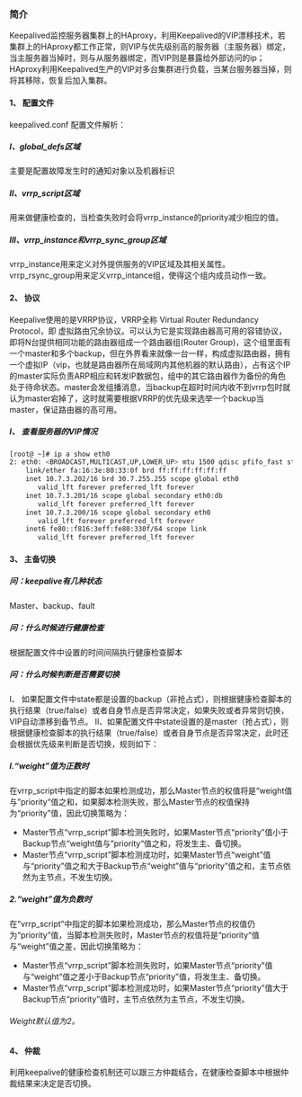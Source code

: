 ### 简介
Keepalived监控服务器集群上的HAproxy，利用Keepalived的VIP漂移技术，若集群上的HAproxy都工作正常，则VIP与优先级别高的服务器（主服务器）绑定，当主服务器当掉时，则与从服务器绑定，而VIP则是暴露给外部访问的ip；HAproxy利用Keepalived生产的VIP对多台集群进行负载，当某台服务器当掉，则将其移除，恢复后加入集群。
#### 1、	配置文件
keepalived.conf
配置文件解析：
#####  I、global_defs区域
主要是配置故障发生时的通知对象以及机器标识
##### II、vrrp_script区域
用来做健康检查的，当检查失败时会将vrrp_instance的priority减少相应的值。
##### III、vrrp_instance和vrrp_sync_group区域
vrrp_instance用来定义对外提供服务的VIP区域及其相关属性。
vrrp_rsync_group用来定义vrrp_intance组，使得这个组内成员动作一致。
#### 2、	协议
Keepalive使用的是VRRP协议，VRRP全称 Virtual Router Redundancy Protocol，即 虚拟路由冗余协议。可以认为它是实现路由器高可用的容错协议，即将N台提供相同功能的路由器组成一个路由器组(Router Group)，这个组里面有一个master和多个backup，但在外界看来就像一台一样，构成虚拟路由器，拥有一个虚拟IP（vip，也就是路由器所在局域网内其他机器的默认路由），占有这个IP的master实际负责ARP相应和转发IP数据包，组中的其它路由器作为备份的角色处于待命状态。master会发组播消息，当backup在超时时间内收不到vrrp包时就认为master宕掉了，这时就需要根据VRRP的优先级来选举一个backup当master，保证路由器的高可用。
##### I、	查看服务器的VIP情况
```bash
[root@ ~]# ip a show eth0
2: eth0: <BROADCAST,MULTICAST,UP,LOWER_UP> mtu 1500 qdisc pfifo_fast state UP qlen 1000
    link/ether fa:16:3e:80:33:0f brd ff:ff:ff:ff:ff:ff
    inet 10.7.3.202/16 brd 30.7.255.255 scope global eth0
       valid_lft forever preferred_lft forever
    inet 10.7.3.201/16 scope global secondary eth0:db
       valid_lft forever preferred_lft forever
    inet 10.7.3.200/16 scope global secondary eth0
       valid_lft forever preferred_lft forever
    inet6 fe80::f816:3eff:fe80:330f/64 scope link 
       valid_lft forever preferred_lft forever
```
#### 3、	主备切换
##### 问：keepalive有几种状态
Master、backup、fault
##### 问：什么时候进行健康检查
根据配置文件中设置的时间间隔执行健康检查脚本
##### 问：什么时候判断是否需要切换
I、 如果配置文件中state都是设置的backup（非抢占式），则根据健康检查脚本的执行结果（true/false）或者自身节点是否异常决定，如果失败或者异常则切换，VIP自动漂移到备节点。
II、如果配置文件中state设置的是master（抢占式），则根据健康检查脚本的执行结果（true/false）或者自身节点是否异常决定，此时还会根据优先级来判断是否切换，规则如下：
##### I.“weight”值为正数时
在vrrp_script中指定的脚本如果检测成功，那么Master节点的权值将是“weight值与”priority“值之和，如果脚本检测失败，那么Master节点的权值保持为“priority”值，因此切换策略为：
* Master节点“vrrp_script”脚本检测失败时，如果Master节点“priority”值小于Backup节点“weight值与”priority“值之和，将发生主、备切换。
* Master节点“vrrp_script”脚本检测成功时，如果Master节点“weight”值与“priority”值之和大于Backup节点“weight”值与“priority”值之和，主节点依然为主节点，不发生切换。
##### 2.“weight”值为负数时
在“vrrp_script”中指定的脚本如果检测成功，那么Master节点的权值仍为“priority”值，当脚本检测失败时，Master节点的权值将是“priority“值与“weight”值之差，因此切换策略为：
* Master节点“vrrp_script”脚本检测失败时，如果Master节点“priority”值与“weight”值之差小于Backup节点“priority”值，将发生主、备切换。
* Master节点“vrrp_script”脚本检测成功时，如果Master节点“priority”值大于Backup节点“priority”值时，主节点依然为主节点，不发生切换。

###### Weight默认值为2。

#### 4、	仲裁
利用keepalive的健康检查机制还可以跟三方仲裁结合，在健康检查脚本中根据仲裁结果来决定是否切换。